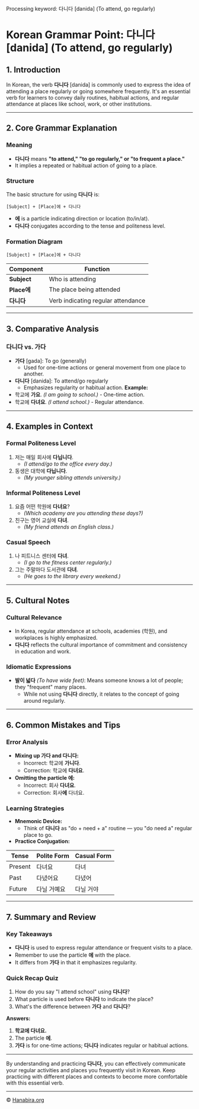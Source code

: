 Processing keyword: 다니다 [danida] (To attend, go regularly)
# Korean Grammar Point: 다니다 [danida] (To attend, go regularly)

## 1. Introduction
In Korean, the verb **다니다** [danida] is commonly used to express the idea of attending a place regularly or going somewhere frequently. It's an essential verb for learners to convey daily routines, habitual actions, and regular attendance at places like school, work, or other institutions.

---
## 2. Core Grammar Explanation
### Meaning
- **다니다** means **"to attend," "to go regularly," or "to frequent a place."**
- It implies a repeated or habitual action of going to a place.
### Structure
The basic structure for using **다니다** is:
```
[Subject] + [Place]에 + 다니다
```
- **에** is a particle indicating direction or location (to/in/at).
- **다니다** conjugates according to the tense and politeness level.
### Formation Diagram
```
[Subject] + [Place]에 + 다니다
```
| Component     | Function                   |
|---------------|----------------------------|
| **Subject**   | Who is attending           |
| **Place에**   | The place being attended   |
| **다니다**     | Verb indicating regular attendance |
---
## 3. Comparative Analysis
### 다니다 vs. 가다
- **가다** [gada]: To go (generally)
  - Used for one-time actions or general movement from one place to another.
- **다니다** [danida]: To attend/go regularly
  - Emphasizes regularity or habitual action.
**Example:**
- 학교에 **가요**. *(I am going to school.)* - One-time action.
- 학교에 **다녀요**. *(I attend school.)* - Regular attendance.
---
## 4. Examples in Context
### Formal Politeness Level
1. 저는 매일 회사에 **다닙니다**.
   - *(I attend/go to the office every day.)*
2. 동생은 대학에 **다닙니다**.
   - *(My younger sibling attends university.)*
### Informal Politeness Level
1. 요즘 어떤 학원에 **다녀요**?
   - *(Which academy are you attending these days?)*
2. 친구는 영어 교실에 **다녀**.
   - *(My friend attends an English class.)*
### Casual Speech
1. 나 피트니스 센터에 **다녀**.
   - *(I go to the fitness center regularly.)*
2. 그는 주말마다 도서관에 **다녀**.
   - *(He goes to the library every weekend.)*
---
## 5. Cultural Notes
### Cultural Relevance
- In Korea, regular attendance at schools, academies (학원), and workplaces is highly emphasized.
- **다니다** reflects the cultural importance of commitment and consistency in education and work.
### Idiomatic Expressions
- **발이 넓다** *(To have wide feet)*: Means someone knows a lot of people; they "frequent" many places.
  - While not using **다니다** directly, it relates to the concept of going around regularly.
---
## 6. Common Mistakes and Tips
### Error Analysis
- **Mixing up 가다 and 다니다:**
  - Incorrect: 학교에 **가니다**.
  - Correction: 학교에 **다녀요**.
- **Omitting the particle 에:**
  - Incorrect: 회사 **다녀요**.
  - Correction: 회사**에** 다녀요.
### Learning Strategies
- **Mnemonic Device:**
  - Think of **다니다** as "do + need + a" routine — you "do need a" regular place to go.
- **Practice Conjugation:**

| Tense          | Polite Form      | Casual Form  |
|----------------|------------------|--------------|
| Present        | 다녀요           | 다녀        |
| Past           | 다녔어요         | 다녔어      |
| Future         | 다닐 거예요       | 다닐 거야    |

---
## 7. Summary and Review
### Key Takeaways
- **다니다** is used to express regular attendance or frequent visits to a place.
- Remember to use the particle **에** with the place.
- It differs from **가다** in that it emphasizes regularity.
### Quick Recap Quiz
1. How do you say "I attend school" using **다니다**?
2. What particle is used before **다니다** to indicate the place?
3. What's the difference between **가다** and **다니다**?

**Answers:**
1. **학교에 다녀요.**
2. The particle **에**.
3. **가다** is for one-time actions; **다니다** indicates regular or habitual actions.
---
By understanding and practicing **다니다**, you can effectively communicate your regular activities and places you frequently visit in Korean. Keep practicing with different places and contexts to become more comfortable with this essential verb.

---
© [Hanabira.org](https://hanabira.org)
